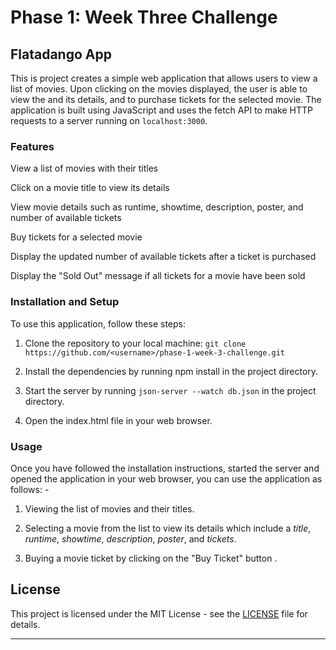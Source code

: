 # Phase 1: Week Three Challenge

## Flatadango App
This is project creates a simple web application that allows users to view a list of movies. Upon clicking on the movies displayed, the user is able to view the and its details, and to purchase tickets for the selected movie. The application is built using JavaScript and uses the fetch API to make HTTP requests to a server running on `localhost:3000`.

### Features

View a list of movies with their titles

Click on a movie title to view its details

View movie details such as runtime, showtime, description, poster, and number of available tickets

Buy tickets for a selected movie

Display the updated number of available tickets after a ticket is purchased

Display the "Sold Out" message if all tickets for a movie have been sold

### Installation and Setup
To use this application, follow these steps:

1. Clone the repository to your local machine: `git clone https://github.com/<username>/phase-1-week-3-challenge.git`

2. Install the dependencies by running npm install in the project directory.

3. Start the server by running `json-server --watch db.json` in the project directory.

4. Open the index.html file in your web browser.

### Usage
Once you have followed the installation instructions, started the server and opened the application in your web browser, you can use the application as follows: -
1. Viewing the list of movies and their titles.

2. Selecting a movie from the list to view its details which include a *title*, *runtime*, *showtime*, *description*, *poster*, and *tickets*. 

3. Buying a movie ticket by clicking on the "Buy Ticket" button .

## License

This project is licensed under the MIT License - see the [LICENSE](LICENSE) file for details.

---